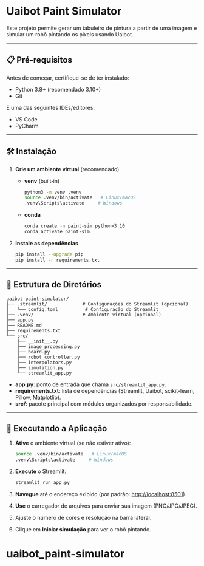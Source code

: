 # Uaibot Paint Simulator

Este projeto permite gerar um tabuleiro de pintura a partir de uma imagem e simular um robô pintando os pixels usando Uaibot.

---

## 📋 Pré-requisitos

Antes de começar, certifique-se de ter instalado:

* Python 3.8+ (recomendado 3.10+)
* Git

E uma das seguintes IDEs/editores:

* VS Code
* PyCharm

---

## 🛠️ Instalação


1. **Crie um ambiente virtual** (recomendado)

   * **venv** (built‑in)

     ```bash
     python3 -m venv .venv
     source .venv/bin/activate   # Linux/macOS
     .venv\Scripts\activate     # Windows
     ```

   * **conda**

     ```bash
     conda create -n paint-sim python=3.10
     conda activate paint-sim
     ```

2. **Instale as dependências**

   ```bash
   pip install --upgrade pip
   pip install -r requirements.txt
   ```

---

## 📂 Estrutura de Diretórios

```
uaibot-paint-simulator/
├── .streamlit/             # Configurações do Streamlit (opcional)
│   └── config.toml          # Configuração do Streamlit
├── .venv/                  # Ambiente virtual (opcional)
├── app.py
├── README.md
├── requirements.txt
└── src/
    ├── __init__.py
    ├── image_processing.py
    ├── board.py
    ├── robot_controller.py
    ├── interpolators.py
    ├── simulation.py
    └── streamlit_app.py
```

* **app.py**: ponto de entrada que chama `src/streamlit_app.py`.
* **requirements.txt**: lista de dependências (Streamlit, Uaibot, scikit-learn, Pillow, Matplotlib).
* **src/**: pacote principal com módulos organizados por responsabilidade.

---

## 🚀 Executando a Aplicação

1. **Ative** o ambiente virtual (se não estiver ativo):

   ```bash
   source .venv/bin/activate   # Linux/macOS
   .venv\Scripts\activate     # Windows
   ```

2. **Execute** o Streamlit:

   ```bash
   streamlit run app.py
   ```

3. **Navegue** até o endereço exibido (por padrão: [http://localhost:8501](http://localhost:8501)).

4. **Use** o carregador de arquivos para enviar sua imagem (PNG/JPG/JPEG).

5. Ajuste o número de cores e resolução na barra lateral.

6. Clique em **Iniciar simulação** para ver o robô pintando.

# uaibot_paint-simulator

